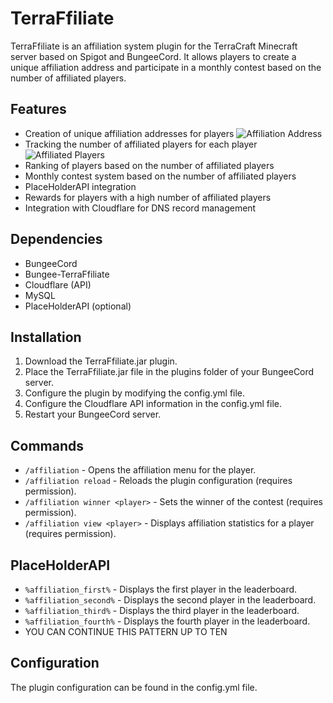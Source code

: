 # TerraFfiliate

TerraFfiliate is an affiliation system plugin for the TerraCraft Minecraft server based on Spigot and BungeeCord. It allows players to create a unique affiliation address and participate in a monthly contest based on the number of affiliated players.

## Features

- Creation of unique affiliation addresses for players
  ![Affiliation Address](https://github.com/Maanaaa/TerraFfiliate/blob/main/assets/affiliation_address.png)
- Tracking the number of affiliated players for each player
  ![Affiliated Players](https://github.com/Maanaaa/TerraFfiliate/blob/main/assets/affiliated_players.png)
- Ranking of players based on the number of affiliated players
- Monthly contest system based on the number of affiliated players
- PlaceHolderAPI integration
- Rewards for players with a high number of affiliated players
- Integration with Cloudflare for DNS record management

## Dependencies

- BungeeCord
- Bungee-TerraFfiliate
- Cloudflare (API)
- MySQL
- PlaceHolderAPI (optional)

## Installation

1. Download the TerraFfiliate.jar plugin.
2. Place the TerraFfiliate.jar file in the plugins folder of your BungeeCord server.
3. Configure the plugin by modifying the config.yml file.
4. Configure the Cloudflare API information in the config.yml file.
5. Restart your BungeeCord server.

## Commands

- `/affiliation` - Opens the affiliation menu for the player.
- `/affiliation reload` - Reloads the plugin configuration (requires permission).
- `/affiliation winner <player>` - Sets the winner of the contest (requires permission).
- `/affiliation view <player>` - Displays affiliation statistics for a player (requires permission).

## PlaceHolderAPI

- `%affiliation_first%` - Displays the first player in the leaderboard.
- `%affiliation_second%` - Displays the second player in the leaderboard.
- `%affiliation_third%` - Displays the third player in the leaderboard.
- `%affiliation_fourth%` - Displays the fourth player in the leaderboard.
- YOU CAN CONTINUE THIS PATTERN UP TO TEN

## Configuration

The plugin configuration can be found in the config.yml file.
